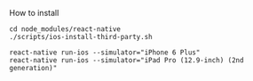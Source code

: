 How to install

	cd node_modules/react-native
	./scripts/ios-install-third-party.sh

	react-native run-ios --simulator="iPhone 6 Plus"
	react-native run-ios --simulator="iPad Pro (12.9-inch) (2nd generation)"